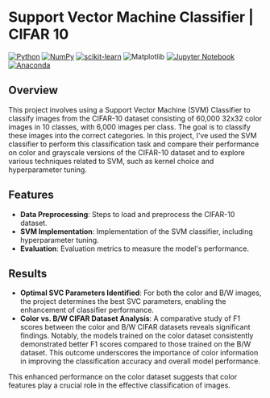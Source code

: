 # Support Vector Machine Classifier | CIFAR 10

[![Python](https://img.shields.io/badge/python-3670A0?style=for-the-badge&logo=python&logoColor=ffdd54)](https://www.python.org)
[![NumPy](https://img.shields.io/badge/numpy-%23013243.svg?style=for-the-badge&logo=numpy&logoColor=white)](https://numpy.org)
[![scikit-learn](https://img.shields.io/badge/scikit--learn-%23F7931E.svg?style=for-the-badge&logo=scikit-learn&logoColor=white)](https://scikit-learn.org/stable)
![Matplotlib](https://img.shields.io/badge/Matplotlib-%23ffffff.svg?style=for-the-badge&logo=Matplotlib&logoColor=black)
[![Jupyter Notebook](https://img.shields.io/badge/jupyter-%23FA0F00.svg?style=for-the-badge&logo=jupyter&logoColor=white)](https://jupyter.org/)
[![Anaconda](https://img.shields.io/badge/Anaconda-%2344A833.svg?style=for-the-badge&logo=anaconda&logoColor=white)](https://www.anaconda.com)

## Overview
This project involves using a Support Vector Machine (SVM) Classifier to classify images from the CIFAR-10 dataset consisting of 60,000 32x32 color images in 10 classes, with 6,000 images per class. The goal is to classify these images into the correct categories. In this project, I've used the SVM classifier to perform this classification task and compare their performance on color and grayscale versions of the CIFAR-10 dataset and to explore various techniques related to SVM, such as kernel choice and hyperparameter tuning.

## Features
- **Data Preprocessing**: Steps to load and preprocess the CIFAR-10 dataset.
- **SVM Implementation**: Implementation of the SVM classifier, including hyperparameter tuning.
- **Evaluation**: Evaluation metrics to measure the model's performance.

## Results
- **Optimal SVC Parameters Identified**: For both the color and B/W images, the project determines the best SVC parameters, enabling the enhancement of classifier performance.
- **Color vs. B/W CIFAR Dataset Analysis**: A comparative study of F1 scores between the color and B/W CIFAR datasets reveals significant findings. Notably, the models trained on the color dataset consistently demonstrated better F1 scores compared to those trained on the B/W dataset. This outcome underscores the importance of color information in improving the classification accuracy and overall model performance.

This enhanced performance on the color dataset suggests that color features play a crucial role in the effective classification of images.
